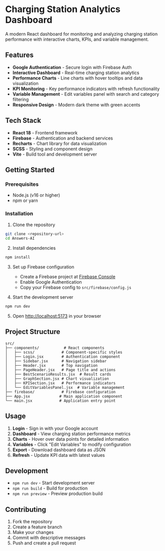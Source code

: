# Charging Station Analytics Dashboard

A modern React dashboard for monitoring and analyzing charging station performance with interactive charts, KPIs, and variable management.

## Features

- **Google Authentication** - Secure login with Firebase Auth
- **Interactive Dashboard** - Real-time charging station analytics
- **Performance Charts** - Line charts with hover tooltips and data visualization
- **KPI Monitoring** - Key performance indicators with refresh functionality
- **Variable Management** - Edit variables panel with search and category filtering
- **Responsive Design** - Modern dark theme with green accents

## Tech Stack

- **React 18** - Frontend framework
- **Firebase** - Authentication and backend services
- **Recharts** - Chart library for data visualization
- **SCSS** - Styling and component design
- **Vite** - Build tool and development server

## Getting Started

### Prerequisites

- Node.js (v16 or higher)
- npm or yarn

### Installation

1. Clone the repository
```bash
git clone <repository-url>
cd Answers-AI
```

2. Install dependencies
```bash
npm install
```

3. Set up Firebase configuration
   - Create a Firebase project at [Firebase Console](https://console.firebase.google.com)
   - Enable Google Authentication
   - Copy your Firebase config to `src/firebase/config.js`

4. Start the development server
```bash
npm run dev
```

5. Open [http://localhost:5173](http://localhost:5173) in your browser

## Project Structure

```
src/
├── components/           # React components
│   ├── scss/            # Component-specific styles
│   ├── Login.jsx        # Authentication component
│   ├── Sidebar.jsx      # Navigation sidebar
│   ├── Header.jsx       # Top navigation
│   ├── PageHeader.jsx   # Page title and actions
│   ├── BestScenarioResults.jsx  # Result cards
│   ├── GraphSection.jsx # Chart visualization
│   ├── KPISection.jsx   # Performance indicators
│   └── EditVariablesPanel.jsx  # Variable management
├── firebase/            # Firebase configuration
├── App.jsx             # Main application component
└── main.jsx            # Application entry point
```

## Usage

1. **Login** - Sign in with your Google account
2. **Dashboard** - View charging station performance metrics
3. **Charts** - Hover over data points for detailed information
4. **Variables** - Click "Edit Variables" to modify configuration
5. **Export** - Download dashboard data as JSON
6. **Refresh** - Update KPI data with latest values

## Development

- `npm run dev` - Start development server
- `npm run build` - Build for production
- `npm run preview` - Preview production build

## Contributing

1. Fork the repository
2. Create a feature branch
3. Make your changes
4. Commit with descriptive messages
5. Push and create a pull request